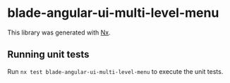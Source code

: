 # blade-angular-ui-multi-level-menu

This library was generated with [Nx](https://nx.dev).

## Running unit tests

Run `nx test blade-angular-ui-multi-level-menu` to execute the unit tests.

